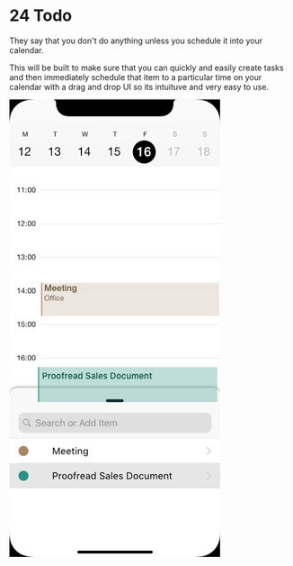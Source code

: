 # 24 Todo

They say that you don't do anything unless you schedule it into your calendar.

This will be built to make sure that you can quickly and easily create tasks and then immediately schedule that item to a particular time on your calendar with a drag and drop UI so its intuituve and very easy to use.


![Screenshot](main.png)

